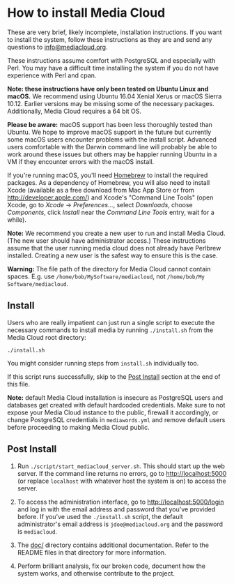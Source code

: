 # How to install Media Cloud

These are very brief, likely incomplete, installation instructions.  If you want to install the system, follow these instructions as they are and send any questions to <info@mediacloud.org>.

These instructions assume comfort with PostgreSQL and especially with Perl. You may have a difficult time installing the system if you do not have experience with Perl and cpan.

**Note: these instructions have only been tested on Ubuntu Linux and macOS.** We recommend using Ubuntu 16.04 Xenial Xerus or macOS Sierra 10.12. Earlier versions may be missing some of the necessary packages. Additionally, Media Cloud requires a 64 bit OS.

**Please be aware:** macOS support has been less thoroughly tested than Ubuntu. We hope to improve macOS support in the future but currently some macOS users encounter problems with the install script. Advanced users comfortable with the Darwin command line will probably be able to work around these issues but others may be happier running Ubuntu in a VM if they encounter errors with the macOS install.

If you're running macOS, you'll need [Homebrew](http://mxcl.github.com/homebrew/) to install the required packages. As a dependency of Homebrew, you will also need to install Xcode (available as a free download from Mac App Store or from <http://developer.apple.com/>) and Xcode's "Command Line Tools" (open Xcode, go to *Xcode* -> *Preferences...*, select *Downloads*, choose *Components*, click *Install* near the *Command Line Tools* entry, wait for a while).

**Note:** We recommend you create a new user to run and install Media Cloud. (The new user should have administrator access.) These instructions assume that the user running media cloud does not already have Perlbrew installed. Creating a new user is the safest way to ensure this is the case.

**Warning:** The file path of the directory for Media Cloud cannot contain spaces. E.g. use `/home/bob/MySoftware/mediacloud`, not `/home/bob/My Software/mediacloud`.


## Install

Users who are really impatient can just run a single script to execute the necessary commands to install media by running `./install.sh` from the Media Cloud root directory:

    ./install.sh

You might consider running steps from `install.sh` individually too.

If this script runs successfully, skip to the [Post Install](#post-install) section at the end of this file.

**Note:** default Media Cloud installation is insecure as PostgreSQL users and databases get created with default hardcoded credentials. Make sure to not expose your Media Cloud instance to the public, firewall it accordingly, or change PostgreSQL credentials in `mediawords.yml` and remove default users before proceeding to making Media Cloud public.


## Post Install
  
1. Run `./script/start_mediacloud_server.sh`. This should start up the web server. If the command line returns no errors, go to <http://localhost:5000> (or replace `localhost` with whatever host the system is on) to access the server.

2. To access the administration interface, go to <http://localhost:5000/login> and log in with the email address and password that you've provided before.  If you've used the `./install.sh` script, the default administrator's email address is `jdoe@mediacloud.org` and the password is `mediacloud`.
  
3. The [doc/](doc/) directory contains additional documentation. Refer to the README files in that directory for more information.

4. Perform brilliant analysis, fix our broken code, document how the system works, and otherwise contribute to the project.

